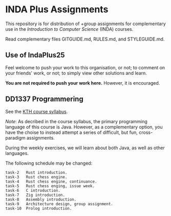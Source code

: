 # INDA Plus Assignments

This repository is for distribution of +group assignments for complementary use in the _Introduction to Computer Science_ (INDA) courses.

Read complementary files GITGUIDE.md, RULES.md, and STYLEGUIDE.md.

## Use of IndaPlus25

Feel welcome to push your work to this organisation, or not; to comment on your friends' work, or not; to simply view other solutions and learn. 

__You are not required to push your work here.__ However, it is encouraged.

## DD1337 Programmering

See the [KTH course syllabus](https://www.kth.se/student/kurser/kurs/DD1337).

_Note_: As decribed in the course syllabus, the primary programming language of this course is Java. However, as a complementary option, you have the choise to instead attempt a series of difficult, but fun, cross-paradigm assignments.

During the weekly exercises, we will learn about both Java, as well as other languages.

The following schedule may be changed:
```
task-2   Rust introduction.
task-3   Rust chess engine.
task-4   Rust chess engine, continuance.
task-5   Rust chess enging, issue week.
task-6   C introduction.
task-7   Zig introduction.
task-8   Assembly introduction.
task-9   Architecture design, group assignment.
task-10  Prolog introduction.
```